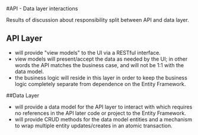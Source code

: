 ﻿#API - Data layer interactions

Results of discussion about responsibility split between API and data layer.

## API Layer
- will provide "view models" to the UI via a RESTful interface.
- view models will present/accept the data as needed by the UI; in other words the API matches the business case, and will not be 1:1 with the data model.
- the business logic will reside in this layer in order to keep the business logic completely separate from dependence on the Entity Framework.

##Data Layer
- will provide a data model for the API layer to interact with which requires no references in the API later code or project to the Entity Framework.
- will provide CRUD methods for the data model entities and a mechanism to wrap multiple entity updates/creates in an atomic transaction.
